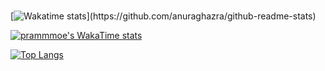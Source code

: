 <br>

[![Wakatime stats](https://github-readme-stats.vercel.app/api/wakatime?username=prammmoe&theme=transparent&layout=compact&custom_title=What+I've+been+doing+this+day:)](https://github.com/anuraghazra/github-readme-stats)

[![prammmoe's WakaTime stats](https://github-readme-stats.vercel.app/api/wakatime?username=prammmoe&theme=transparent)](https://github.com/anuraghazra/github-readme-stats)

[![Top Langs](https://github-readme-stats.vercel.app/api/top-langs/?username=prammmoe&theme=transparent&layout=donut-vertical)](https://github.com/anuraghazra/github-readme-stats)
<br>
